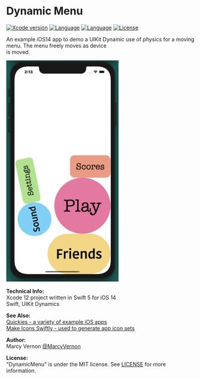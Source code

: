 # Dynamic Menu
[![Xcode version](https://img.shields.io/badge/xcode-12%20-brightgreen)](https://developer.apple.com/xcode/)
[![Language](https://img.shields.io/badge/swift-5.0-orange.svg)](https://developer.apple.com/swift)
[![Language](https://img.shields.io/badge/swift-iOS14-orange.svg)](https://developer.apple.com/xcode/swift)
[![License](https://img.shields.io/badge/license-MIT-blue.svg?style=flat)](http://mit-license.org)

An example iOS14 app to demo a UIKit Dynamic use of physics for a moving menu. The menu freely moves as device\
is moved.

<img src="GitHub-Images/DynamicMenu.png" width="300">

**Technical Info:** \
Xcode 12 project written in Swift 5 for iOS 14\
Swift, UIKit Dynamics

**See Also:** \
[Quickies - a variety of example iOS apps](https://github.com/PepperoniJoe/Quickies)\
 [Make Icons Swiftly - used to generate app icon sets
 ](https://github.com/PepperoniJoe/Make-Icons-Swiftly)

**Author:** \
Marcy Vernon [@MarcyVernon](https://twitter.com/MarcyVernon)

**License:** \
"DynamicMenu" is under the MIT license. See [LICENSE](/LICENSE) for more information.



